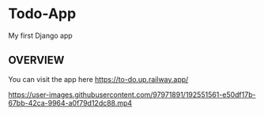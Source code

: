 # Todo-App
My first Django app
## OVERVIEW
You can visit the app here https://to-do.up.railway.app/



https://user-images.githubusercontent.com/97971891/192551561-e50df17b-67bb-42ca-9964-a0f79d12dc88.mp4


